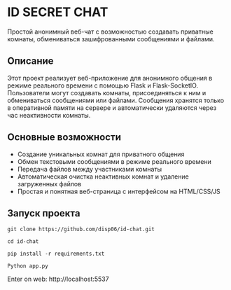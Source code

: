 # ID SECRET CHAT

Простой анонимный веб-чат с возможностью создавать приватные комнаты, обмениваться зашифрованными сообщениями и файлами.

## Описание

Этот проект реализует веб-приложение для анонимного общения в режиме реального времени с помощью Flask и Flask-SocketIO. Пользователи могут создавать комнаты, присоединяться к ним и обмениваться сообщениями или файлами. Сообщения хранятся только в оперативной памяти на сервере и автоматически удаляются через час неактивности комнаты.

## Основные возможности

- Создание уникальных комнат для приватного общения
- Обмен текстовыми сообщениями в режиме реального времени
- Передача файлов между участниками комнаты
- Автоматическая очистка неактивных комнат и удаление загруженных файлов
- Простая и понятная веб-страница с интерфейсом на HTML/CSS/JS


## Запуск проекта

``
 git clone https://github.com/disp06/id-chat.git
``

``
cd id-chat
``

``
pip install -r requirements.txt
``

``
Python app.py
``


Enter on web:
http://localhost:5537
